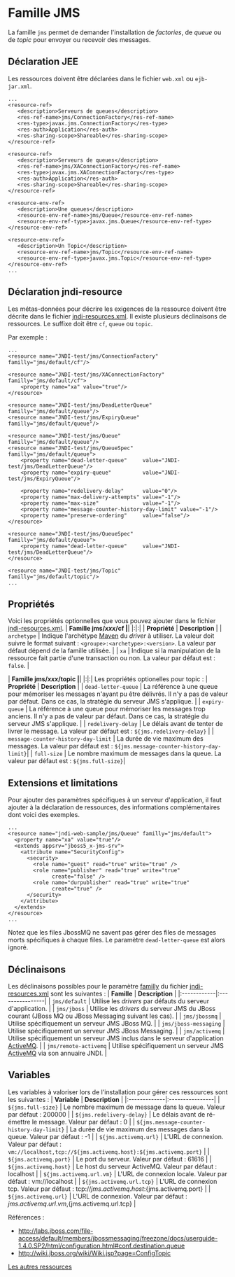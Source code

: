 # Famille JMS #

La famille `jms` permet de demander l'installation de _factories_, de _queue_ ou de
_topic_ pour envoyer ou recevoir des messages.

## Déclaration JEE ##
Les ressources doivent être déclarées dans le fichier `web.xml` ou `ejb-jar.xml`.
```
...
<resource-ref>
   <description>Serveurs de queues</description>
   <res-ref-name>jms/ConnectionFactory</res-ref-name>
   <res-type>javax.jms.ConnectionFactory</res-type>
   <res-auth>Application</res-auth>
   <res-sharing-scope>Shareable</res-sharing-scope>
</resource-ref>

<resource-ref>
   <description>Serveurs de queues</description>
   <res-ref-name>jms/XAConnectionFactory</res-ref-name>
   <res-type>javax.jms.XAConnectionFactory</res-type>
   <res-auth>Application</res-auth>
   <res-sharing-scope>Shareable</res-sharing-scope>
</resource-ref>

<resource-env-ref>
   <description>Une queues</description>
   <resource-env-ref-name>jms/Queue</resource-env-ref-name>
   <resource-env-ref-type>javax.jms.Queue</resource-env-ref-type>
</resource-env-ref>

<resource-env-ref>
   <description>Un Topic</description>
   <resource-env-ref-name>jms/Topic</resource-env-ref-name>
   <resource-env-ref-type>javax.jms.Topic</resource-env-ref-type>
</resource-env-ref>
...
```

## Déclaration jndi-resource ##

Les métas-données pour décrire les exigences de la ressource doivent être décrite
dans le fichier [jndi-resources.xml](jndiResourcesXML.md).
Il existe plusieurs déclinaisons de ressources. Le suffixe doit être `cf`, `queue` ou `topic`.

Par exemple :
```
...
<resource name="JNDI-test/jms/ConnectionFactory" familly="jms/default/cf"/>

<resource name="JNDI-test/jms/XAConnectionFactory" familly="jms/default/cf">
	<property name="xa" value="true"/>
</resource>

<resource name="JNDI-test/jms/DeadLetterQueue" familly="jms/default/queue"/>
<resource name="JNDI-test/jms/ExpiryQueue"     familly="jms/default/queue"/>

<resource name="JNDI-test/jms/Queue"           familly="jms/default/queue"/>
<resource name="JNDI-test/jms/QueueSpec"       familly="jms/default/queue">
	<property name="dead-letter-queue"     value="JNDI-test/jms/DeadLetterQueue"/>
	<property name="expiry-queue"          value="JNDI-test/jms/ExpiryQueue"/>
	
	<property name="redelivery-delay"      value="0"/>
	<property name="max-delivery-attempts" value="-1"/>
	<property name="max-size"              value="-1"/>
	<property name="message-counter-history-day-limit" value="-1"/>
	<property name="preserve-ordering"     value="false"/>
</resource>
	
<resource name="JNDI-test/jms/QueueSpec"       familly="jms/default/queue">
	<property name="dead-letter-queue"     value="JNDI-test/jms/DeadLetterQueue"/>
</resource>

<resource name="JNDI-test/jms/Topic"           familly="jms/default/topic"/>
...
```

## Propriétés ##
Voici les propriétés optionnelles que vous pouvez ajouter dans le fichier
[jndi-resources.xml](jndiResourcesXML.md).
| **Famille jms/_xxx_/cf |**|
|:|:|
| **Propriété** | **Description** |
| `archetype` | Indique l'archétype [Maven](http://maven.apache.org) du _driver_ à utiliser. La valeur doit suivre le format suivant : `<groupe>:<archetype>:<version>`. La valeur par défaut dépend de la famille utilisée. |
| `xa` | Indique si la manipulation de la ressource fait partie d'une transaction ou non. La valeur par défaut est : `false`. |

| **Famille jms/_xxx_/topic |**|
|:|:|
Les propriétés optionelles pour topic :
| **Propriété** | **Description** |
| `dead-letter-queue` | La référence à une queue pour mémoriser les messages n'ayant pu être délivrés. Il n'y a pas de valeur par défaut. Dans ce cas, la stratégie du serveur JMS s'applique. |
| `expiry-queue` | La référence à une queue pour mémoriser les messages trop anciens. Il n'y a pas de valeur par défaut. Dans ce cas, la stratégie du serveur JMS s'applique. |
| `redelivery-delay` | Le délais avant de tenter de livrer le message. La valeur par défaut est : `${jms.redelivery-delay}` |
| `message-counter-history-day-limit` | La durée de vie maximum des messages. La valeur par défaut est : `${jms.message-counter-history-day-limit}`|
| `full-size` | Le nombre maximum de messages dans la queue. La valeur par défaut est : `${jms.full-size}`|

## Extensions et limitations ##
Pour ajouter des paramètres spécifiques à un serveur d'application, il faut
ajouter à la déclaration de ressources, des informations complémentaires dont
voici des exemples.
```
...
<resource name="jndi-web-sample/jms/Queue" familly="jms/default">
  <property name="xa" value="true"/>
  <extends appsrv="jboss5_x-jms-srv">
    <attribute name="SecurityConfig">
      <security>
        <role name="guest" read="true" write="true" />
        <role name="publisher" read="true" write="true"
              create="false" />
        <role name="durpublisher" read="true" write="true"
              create="true" />
      </security>
    </attribute>
  </extends>
</resource>
...
```
Notez que les files JbossMQ ne savent pas gérer des files de messages morts
spécifiques à chaque files. Le paramètre `dead-letter-queue` est alors ignoré.

## Déclinaisons ##
Les déclinaisons possibles pour le paramètre [familly](familles.md) du fichier
[jndi-resources.xml](jndiResourcesXML.md) sont les suivantes :
| **Famille** | **Description** |
|:------------|:----------------|
| `jms/default` | Utilise les _drivers_ par défauts du serveur d'application. |
| `jms/jboss` | Utilise les _drivers_ du serveur JMS du JBoss courant (JBoss MQ ou JBoss Messaging suivant les cas). |
| `jms/jbossmq` | Utilise spécifiquement un serveur JMS JBoss MQ. |
| `jms/jboss-messaging` | Utilise spécifiquement un serveur JMS JBoss Messaging. |
| `jms/activemq` | Utilise spécifiquement un serveur JMS inclus dans le serveur d'application [ActiveMQ](ActiveMQ.md). |
| `jms/remote-activemq` | Utilise spécifiquement un serveur JMS [ActiveMQ](ActiveMQ.md) via son annuaire JNDI. |

## Variables ##
Les variables à valoriser lors de l'installation pour gérer ces ressources sont les suivantes :
| **Variable** | **Description** |
|:-------------|:----------------|
| `${jms.full-size}` | Le nombre maximum de message dans la queue. Valeur par défaut : 200000 |
| `${jms.redelivery-delay}` | Le délais avant de ré-émettre le message. Valeur par défaut : 0 |
| `${jms.message-counter-history-day-limit}` | La durée de vie maximum des messages dans la queue. Valeur par défaut : -1 |
| `${jms.activemq.url}` | L'URL de connexion. Valeur par défaut : `vm://localhost,tcp://${jms.activemq.host}:${jms.activemq.port}` |
| `${jms.activemq.port}` | Le port du serveur. Valeur par défaut : 61616 |
| `${jms.activemq.host}` | Le host du serveur ActiveMQ. Valeur par défaut : localhost |
| `${jms.activemq.url.vm}` | L'URL de connexion locale. Valeur par défaut : vm://localhost |
| `${jms.activemq.url.tcp}` | L'URL de connexion tcp. Valeur par défaut : tcp://${jms.activemq.host}:${jms.activemq.port} |
| `${jms.activemq.url}` | L'URL de connexion. Valeur par défaut : ${jms.activemq.url.vm},${jms.activemq.url.tcp} |

Références :
  * http://labs.jboss.com/file-access/default/members/jbossmessaging/freezone/docs/userguide-1.4.0.SP2/html/configuration.html#conf.destination.queue
  * http://wiki.jboss.org/wiki/Wiki.jsp?page=ConfigTopic

[Les autres ressources](ressources.md)